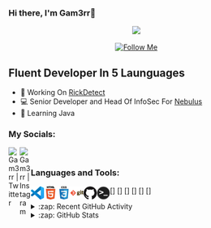 ### Hi there, I'm Gam3rr👋 ###
<p align="center">
    <img src="https://discord.c99.nl/widget/theme-3/849731649289453629.png"/>
</p>
<p align="center">
<a href="https://twitter.com/intent/follow?screen_name=Gam3rrXD">
         <img alt="Follow Me" src="https://img.shields.io/twitter/follow/Gam3rrXD?color=FF0000&logo=twitter&style=for-the-badge"
         width="250" height="50">
</a>
</p>

## Fluent Developer In 5 Launguages ##

- 🔭 Working On <a href="https://github.com/Gam3rrXD/RickDetect">RickDetect</a>
- 💻 Senior Developer and Head Of InfoSec For <a href="https://github.com/ProjectNebulus">Nebulus</a>
- 🌱 Learning Java

### My Socials:
[<img align="left" alt="Gam3rr | Twitter" width="22px" src="https://cdn.jsdelivr.net/npm/simple-icons@v3/icons/twitter.svg" />][twitter]
[<img align="left" alt="Gam3rr | Instagram" width="22px" src="https://cdn.jsdelivr.net/npm/simple-icons@v3/icons/instagram.svg" />][instagram]

<br />

### Languages and Tools: ###

[<img align="left" alt="Visual Studio Code" width="26px" src="https://raw.githubusercontent.com/github/explore/80688e429a7d4ef2fca1e82350fe8e3517d3494d/topics/visual-studio-code/visual-studio-code.png" />]
[<img align="left" alt="HTML5" width="26px" src="https://raw.githubusercontent.com/github/explore/80688e429a7d4ef2fca1e82350fe8e3517d3494d/topics/html/html.png" />]
[<img align="left" alt="CSS3" width="26px" src="https://raw.githubusercontent.com/github/explore/80688e429a7d4ef2fca1e82350fe8e3517d3494d/topics/css/css.png" />]
[<img align="left" alt="Git" width="26px" src="https://raw.githubusercontent.com/github/explore/80688e429a7d4ef2fca1e82350fe8e3517d3494d/topics/git/git.png" />]
[<img align="left" alt="GitHub" width="26px" src="https://raw.githubusercontent.com/github/explore/78df643247d429f6cc873026c0622819ad797942/topics/github/github.png" />]
[<img align="left" alt="Terminal" width="26px" src="https://raw.githubusercontent.com/github/explore/80688e429a7d4ef2fca1e82350fe8e3517d3494d/topics/terminal/terminal.png" />]
<br />


<details>
  <summary>:zap: Recent GitHub Activity</summary>

<!--RECENT_ACTIVITY:start-->
1. ❗️ Opened issue [#8](https://github.com/ghostsb/ghost/issues/8) in [ghostsb/ghost](https://github.com/ghostsb/ghost)
2. 🔱 Forked [Gam3rrXD/ghost](https://github.com/Gam3rrXD/ghost) from [ghostsb/ghost](https://github.com/ghostsb/ghost)
3. ✔️ Closed issue [#16](https://github.com/Tharki-God/BetterDiscordPlugins/issues/16) in [Tharki-God/BetterDiscordPlugins](https://github.com/Tharki-God/BetterDiscordPlugins)
4. ❗️ Opened issue [#16](https://github.com/Tharki-God/BetterDiscordPlugins/issues/16) in [Tharki-God/BetterDiscordPlugins](https://github.com/Tharki-God/BetterDiscordPlugins)
<!--RECENT_ACTIVITY:end-->
<!--RECENT_ACTIVITY:last_update-->
Last Updated: Monday, September 19th, 2022, 3:40:38 AM
<!--RECENT_ACTIVITY:last_update_end-->

</details>

<details>
  <summary>:zap: GitHub Stats</summary>

  <img align="left" alt="Gam3rr's GitHub Stats" src="https://github-readme-stats.vercel.app/api?username=Gam3rrXD&show_icons=true&hide_border=false&title_color=FF0000&icon_color=00FFFF&bg_color=333&text_color=1dcaff" />

</details>

[twitter]: https://twitter.com/Gam3rrXD
[instagram]: https://instagram.com/gam3rryt
